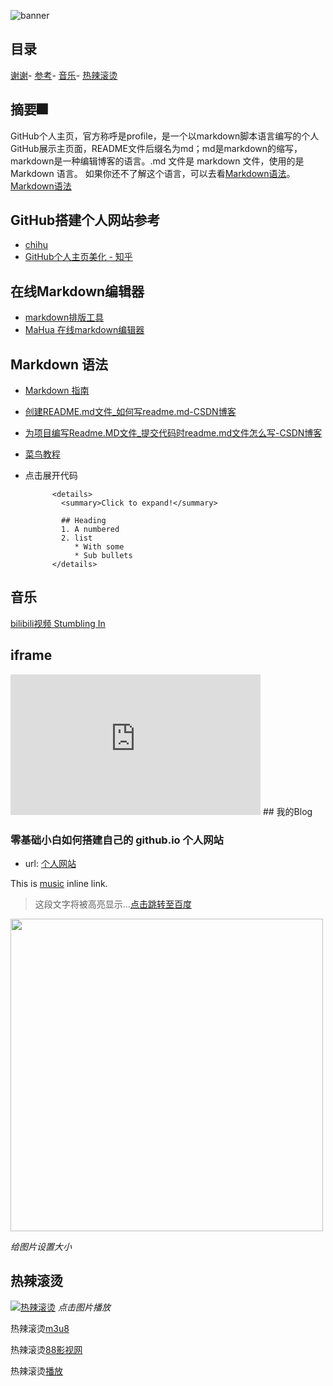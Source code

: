 ![banner](https://user-images.githubusercontent.com/23727056/87433896-78ae9700-c607-11ea-9ca6-9cdbe3f67998.jpg)
## 目录
[谢谢](#谢谢)- [参考](#参考)- [音乐](#音乐)- [热辣滚烫 ](#热辣滚烫 )
## 摘要🎆
GitHub个人主页，官方称呼是profile，是一个以markdown脚本语言编写的个人GitHub展示主页面，README文件后缀名为md；md是markdown的缩写，markdown是一种编辑博客的语言。.md 文件是 markdown 文件，使用的是 Markdown 语言。
如果你还不了解这个语言，可以去看[Markdown语法](#Markdown语法)。<a href="/Markdown语法">Markdown语法</a>
## GitHub搭建个人网站参考
- [chihu](https://zhuanlan.zhihu.com/p/548396509)
- [GitHub个人主页美化 - 知乎](https://zhuanlan.zhihu.com/p/452561674)
## 在线Markdown编辑器
- [markdown排版工具](https://markdown.com.cn/editor/)
- [MaHua 在线markdown编辑器](http://mahua.jser.me/)
## Markdown 语法
- [Markdown 指南](https://www.markdownguide.org/)
- [创建README.md文件_如何写readme.md-CSDN博客](https://blog.csdn.net/zhao_jing_bo/article/details/68063070)
- [为项目编写Readme.MD文件_提交代码时readme.md文件怎么写-CSDN博客](https://blog.csdn.net/baochanghong/article/details/51984862)
- [菜鸟教程](https://www.runoob.com/markdown/md-tutorial.html)
- 点击展开代码

            <details>
              <summary>Click to expand!</summary>
              
              ## Heading
              1. A numbered
              2. list
                 * With some
                 * Sub bullets
            </details>

## 音乐  
 [bilibili视频 Stumbling In](https://www.bilibili.com/blackboard/html5mobileplayer.html?aid=756698857&bvid=BV1Ar4y1N71z&cid=297390316&autoPlay=true&danmaku=0)
## iframe
<iframe height=225 width=400 src="https://www.bilibili.com/blackboard/html5mobileplayer.html?aid=756698857&bvid=BV1Ar4y1N71z&cid=297390316&autoPlay=true&danmaku=0" frameborder=0  frameborder="0" border="0" marginwidth="0" marginheight="0" scrolling="no" allowfullscreen="allowfullscreen" mozallowfullscreen="mozallowfullscreen" msallowfullscreen="msallowfullscreen" oallowfullscreen="oallowfullscreen" webkitallowfullscreen="webkitallowfullscreen"></iframe>
## 我的Blog               

 

### 零基础小白如何搭建自己的 github.io 个人网站
- url: [个人网站](https://pianfan.github.io)

This is [music](/music/) inline link.

> 这段文字将被高亮显示...[点击跳转至百度](http://www.baidu.com)

<img src="https://github.com/chenyongli2024/cyl.github.io/assets/160321595/3d561964-8c37-4494-ab3f-dcbf08a3b9ba" width="500" height="auto">

*给图片设置大小*

## 热辣滚烫  
[![热辣滚烫](https://p2.music.126.net/cuvJ0rksfCvpmQ7EUfewAQ==/109951169336132936.jpg?param=140y140)](https://www.88mv.org/vod-play-id-241896-src-1-num-1.html) 
*点击图片播放*

热辣滚烫[m3u8](https://hnzy.bfvvs.com/play/meppnM6e/index.m3u8)

热辣滚烫[88影视网](https://www.88mv.org/?ref=88ys.cn )              

热辣滚烫[播放](https://zj.jsjinfu.com:8443?url=88ys_9feeOIdVRJWEyQx6fA3y3O209tabinkF6SK9rXglQvSbtspajL%2B7mh0hjgHXny9MYJh5RQlGwY96ph9EsAkZuOvcP73uQGl0Gb79Lw)


